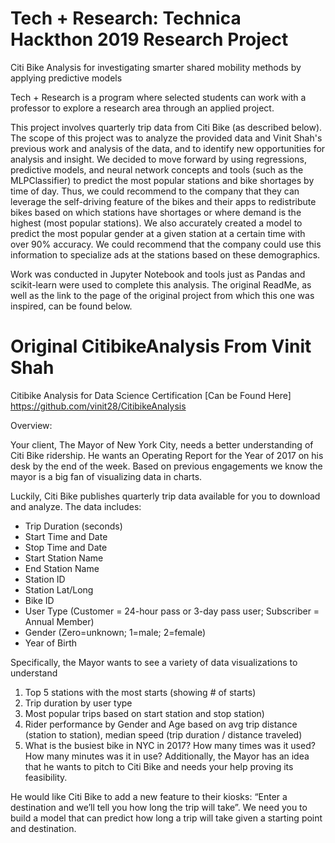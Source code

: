 # Tech + Research: Technica Hackthon 2019 Research Project
Citi Bike Analysis for investigating smarter shared mobility methods by applying predictive models

Tech + Research is a program where selected students can work with a professor to explore a research area through an applied project. 

This project involves quarterly trip data from Citi Bike (as described below). The scope of this project was to analyze the provided data and Vinit Shah's
previous work and analysis of the data, and to identify new opportunities for analysis and insight. We decided to move forward by using regressions, predictive 
models, and neural network concepts and tools (such as the MLPClassifier) to predict the most popular stations and bike shortages by time of day. Thus, we could 
recommend to the company that they can leverage the self-driving feature of the bikes and their apps to redistribute bikes based on which stations have 
shortages or where demand is the highest (most popular stations). We also accurately created a model to predict the most popular gender at a given station at a 
certain time with over 90% accuracy. We could recommend that the company could use this information to specialize ads at the stations based on these demographics. 

Work was conducted in Jupyter Notebook and tools just as Pandas and scikit-learn were used to complete this analysis. The original ReadMe, as well as the link 
to the page of the original project from which this one was inspired, can be found below. 




# Original CitibikeAnalysis From Vinit Shah 
Citibike Analysis for Data Science Certification [Can be Found Here] https://github.com/vinit28/CitibikeAnalysis

Overview:

Your client, The Mayor of New York City, needs a better understanding of Citi Bike ridership. He wants an Operating Report for the Year of 2017 on his desk by the end of the week. Based on previous engagements we know the mayor is a big fan of visualizing data in charts.

Luckily, Citi Bike publishes quarterly trip data available for you to download and analyze. The data includes:

*	Trip Duration (seconds)
*	Start Time and Date
*	Stop Time and Date
*	Start Station Name
*	End Station Name
*	Station ID
*	Station Lat/Long
* Bike ID
*	User Type (Customer = 24-hour pass or 3-day pass user; Subscriber = Annual Member)
*	Gender (Zero=unknown; 1=male; 2=female)
*	Year of Birth

Specifically, the Mayor wants to see a variety of data visualizations to understand
1)	Top 5 stations with the most starts (showing # of starts)
2)	Trip duration by user type
3)	Most popular trips based on start station and stop station)
4)	Rider performance by Gender and Age based on avg trip distance (station to station), median speed (trip duration / distance traveled)
5)	What is the busiest bike in NYC in 2017? How many times was it used? How many minutes was it in use?
Additionally, the Mayor has an idea that he wants to pitch to Citi Bike and needs your help proving its feasibility.

He would like Citi Bike to add a new feature to their kiosks: “Enter a destination and we’ll tell you how long the trip will take”.
We need you to build a model that can predict how long a trip will take given a starting point and destination. 
